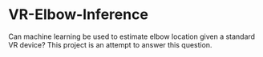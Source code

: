 # VR-Elbow-Inference
Can machine learning be used to estimate elbow location given a standard VR device? This project is an attempt to answer this question.
